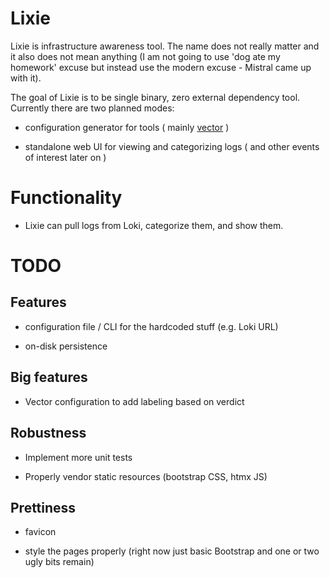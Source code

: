 # Lixie  #

Lixie is infrastructure awareness tool. The name does not really matter and
it also does not mean anything (I am not going to use 'dog ate my homework'
excuse but instead use the modern excuse - Mistral came up with it).

The goal of Lixie is to be single binary, zero external dependency
tool. Currently there are two planned modes:

- configuration generator for tools ( mainly
  [vector](https://vector.dev) )

- standalone web UI for viewing and categorizing logs ( and other events of
  interest later on )

# Functionality

- Lixie can pull logs from Loki, categorize them, and show them.

# TODO

## Features

- configuration file / CLI for the hardcoded stuff (e.g. Loki URL)

- on-disk persistence

## Big features

- Vector configuration to add labeling based on verdict

## Robustness

- Implement more unit tests

- Properly vendor static resources (bootstrap CSS, htmx JS)

## Prettiness

- favicon

- style the pages properly (right now just basic Bootstrap and one or two
  ugly bits remain)
